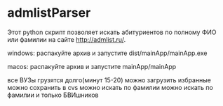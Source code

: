 # admlistParser
Этот python скрипт позволяет искать абитуриентов по полному ФИО или фамилии на сайте http://admlist.ru/.

windows:
распакуйте архив и запустите dist/mainApp/mainApp.exe

macos:
распакуйте архив и запустите mainApp/mainApp

все ВУЗы грузятся долго(минут 15-20)
можно загрузить избранные 
можно сохранить в cvs
можно искать по фамилии
можно искать по фамилии и только БВИшников

